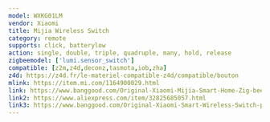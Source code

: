 ```yaml
---
model: WXKG01LM
vendor: Xiaomi
title: Mijia Wireless Switch
category: remote
supports: click, batterylow
action: single, double, triple, quadruple, many, hold, release
zigbeemodel: ['lumi.sensor_switch']
compatible: [z2m,z4d,deconz,tasmota,iob,zha]
z4d: https://z4d.fr/le-materiel-compatible-z4d/compatible/bouton
mlink: https://item.mi.com/1164900029.html
link: https://www.banggood.com/Original-Xiaomi-Mijia-Smart-Home-Zig-bee-Wireless-Smart-Switch-Touch-Button-ON-OFF-WiFi-Remote-Control-Switch-p-1049175.html
link2: https://www.aliexpress.com/item/32825685057.html
link3: https://www.banggood.com/Original-Xiaomi-Smart-Wireless-Switch-p-1045081.html
---
```

